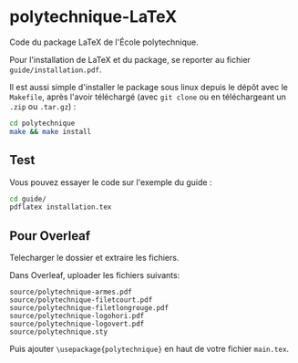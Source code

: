 # polytechnique-LaTeX
Code du package LaTeX de l'École polytechnique.

Pour l'installation de LaTeX et du package, se reporter au fichier `guide/installation.pdf`.

Il est aussi simple d'installer le package sous linux depuis le dépôt avec le `Makefile`, après l'avoir téléchargé (avec `git clone` ou en téléchargeant un `.zip` ou `.tar.gz`) :

```bash
cd polytechnique
make && make install
```

## Test

Vous pouvez essayer le code sur l'exemple du guide :

```bash
cd guide/
pdflatex installation.tex
```

## Pour Overleaf

Telecharger le dossier et extraire les fichiers.

Dans Overleaf, uploader les fichiers suivants:

```
source/polytechnique-armes.pdf
source/polytechnique-filetcourt.pdf
source/polytechnique-filetlongrouge.pdf
source/polytechnique-logohori.pdf
source/polytechnique-logovert.pdf
source/polytechnique.sty
```

Puis ajouter `\usepackage{polytechnique}` en haut de votre fichier `main.tex`.
